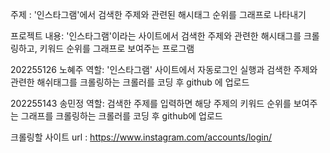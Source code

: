 주제 : '인스타그램'에서 검색한 주제와 관련된 해시태그 순위를 그래프로 나타내기

프로젝트 내용: '인스타그램'이라는 사이트에서 검색한 주제와 관련한 해시태그를 크롤링하고, 키워드 순위를 그래프로 보여주는 프로그램

202255126 노혜주 역할: '인스타그램' 사이트에서 자동로그인 실행과 검색한 주제와 관련한 해쉬태그를 크롤링하는 크롤러를 코딩 후 github 에 업로드

202255143 송민정 역할: 검색한 주제를 입력하면 해당 주제의 키워드 순위를 보여주는 그래프를 크롤링하는 크롤러를 코딩 후 github에 업로드



크롤링할 사이트 url : https://www.instagram.com/accounts/login/
